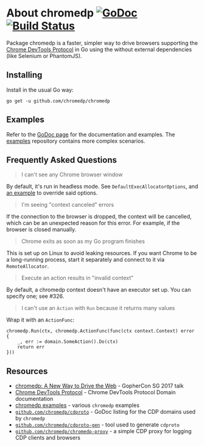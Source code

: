 # About chromedp [![GoDoc][1]][2] [![Build Status][3]][4]

Package chromedp is a faster, simpler way to drive browsers supporting the
[Chrome DevTools Protocol][5] in Go using the without external dependencies
(like Selenium or PhantomJS).

## Installing

Install in the usual Go way:

	go get -u github.com/chromedp/chromedp

## Examples

Refer to the [GoDoc page][7] for the documentation and examples. The
[examples][6] repository contains more complex scenarios.

## Frequently Asked Questions

> I can't see any Chrome browser window

By default, it's run in headless mode. See `DefaultExecAllocatorOptions`, and
[an example](https://godoc.org/github.com/chromedp/chromedp#example-ExecAllocator)
to override said options.

> I'm seeing "context canceled" errors

If the connection to the browser is dropped, the context will be cancelled,
which can be an unexpected reason for this error. For example, if the browser is
closed manually.

> Chrome exits as soon as my Go program finishes

This is set up on Linux to avoid leaking resources. If you want Chrome to be a
long-running process, start it separately and connect to it via `RemoteAllocator`.

> Execute an action results in "invalid context"

By default, a chromedp context doesn't have an executor set up. You can specify
one; see #326.

> I can't use an `Action` with `Run` because it returns many values

Wrap it with an `ActionFunc`:

```
chromedp.Run(ctx, chromedp.ActionFunc(func(ctx context.Context) error {
	_, err := domain.SomeAction().Do(ctx)
	return err
}))
```

## Resources

* [chromedp: A New Way to Drive the Web][8] - GopherCon SG 2017 talk
* [Chrome DevTools Protocol][5] - Chrome DevTools Protocol Domain documentation
* [chromedp examples][6] - various `chromedp` examples
* [`github.com/chromedp/cdproto`][9] - GoDoc listing for the CDP domains used by `chromedp`
* [`github.com/chromedp/cdproto-gen`][10] - tool used to generate `cdproto`
* [`github.com/chromedp/chromedp-proxy`][11] - a simple CDP proxy for logging CDP clients and browsers

[1]: https://godoc.org/github.com/chromedp/chromedp?status.svg
[2]: https://godoc.org/github.com/chromedp/chromedp
[3]: https://travis-ci.org/chromedp/chromedp.svg
[4]: https://travis-ci.org/chromedp/chromedp
[5]: https://chromedevtools.github.io/devtools-protocol/
[6]: https://github.com/chromedp/examples
[7]: https://godoc.org/github.com/chromedp/chromedp
[8]: https://www.youtube.com/watch?v=_7pWCg94sKw
[9]: https://godoc.org/github.com/chromedp/cdproto
[10]: https://github.com/chromedp/cdproto-gen
[11]: https://github.com/chromedp/chromedp-proxy
